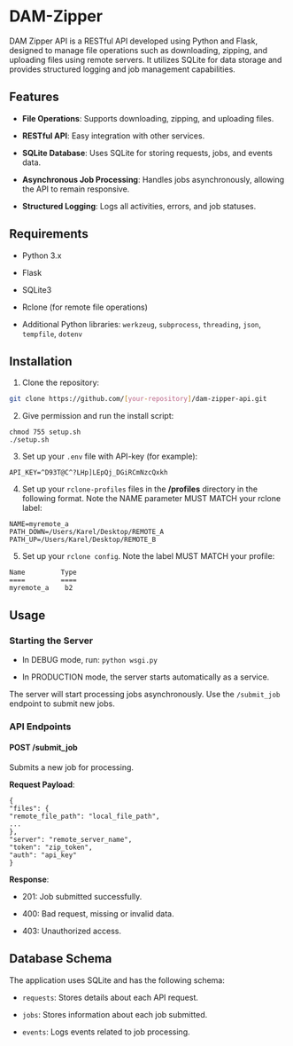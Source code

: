 
  
# DAM-Zipper

  

DAM Zipper API is a RESTful API developed using Python and Flask, designed to manage file operations such as downloading, zipping, and uploading files using remote servers. It utilizes SQLite for data storage and provides structured logging and job management capabilities.

  

## Features

  

-  **File Operations**: Supports downloading, zipping, and uploading files.

-  **RESTful API**: Easy integration with other services.

-  **SQLite Database**: Uses SQLite for storing requests, jobs, and events data.

-  **Asynchronous Job Processing**: Handles jobs asynchronously, allowing the API to remain responsive.

-  **Structured Logging**: Logs all activities, errors, and job statuses.

  

## Requirements

  

- Python 3.x

- Flask

- SQLite3

- Rclone (for remote file operations)

- Additional Python libraries: `werkzeug`, `subprocess`, `threading`, `json`, `tempfile`, `dotenv`

  

## Installation

  

1. Clone the repository:

```bash
git clone https://github.com/[your-repository]/dam-zipper-api.git
```

  

2. Give permission and run the install script:

```
chmod 755 setup.sh
./setup.sh
```

  

3. Set up your `.env` file with API-key (for example):

```
API_KEY=^D93T@C^?LHp]LEpQj_DGiRCmNzcQxkh
```

  

4. Set up your `rclone-profiles` files in the **/profiles** directory in the following format. Note the NAME parameter MUST MATCH your rclone label:

```
NAME=myremote_a
PATH_DOWN=/Users/Karel/Desktop/REMOTE_A
PATH_UP=/Users/Karel/Desktop/REMOTE_B
```

  

5. Set up your `rclone config`. Note the label MUST MATCH your profile:

```
Name         Type
====         ====
myremote_a    b2
```
  
  ## Usage

### Starting the Server

-   In DEBUG mode, run:
    `python wsgi.py`
    
-   In PRODUCTION mode, the server starts automatically as a service.

The server will start processing jobs asynchronously. Use the `/submit_job` endpoint to submit new jobs.

  

### API Endpoints

  

#### POST /submit_job

  

Submits a new job for processing.

  

**Request Payload**:

  

```
{
"files": {
"remote_file_path": "local_file_path",
...
},
"server": "remote_server_name",
"token": "zip_token",
"auth": "api_key"
}
```

  

**Response**:

  

- 201: Job submitted successfully.

- 400: Bad request, missing or invalid data.

- 403: Unauthorized access.

  

## Database Schema

  

The application uses SQLite and has the following schema:

  

- `requests`: Stores details about each API request.

- `jobs`: Stores information about each job submitted.

- `events`: Logs events related to job processing.